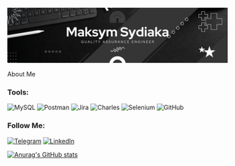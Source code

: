[![Header](https://github.com/Sydiaka32/Sydiaka32/blob/main/assets/Maksym%20Sydiaka.png)](https://www.linkedin.com/in/maksym-sydiaka-25985424a/)

About Me


### Tools:
![MySQL](https://img.shields.io/badge/-MySQL-090909?style=for-the-badge&logo=MySQL&logoColor=#00758f)
![Postman](https://img.shields.io/badge/-Postman-090909?style=for-the-badge&logo=Postman&logoColor=#ff6c37)
![Jira](https://img.shields.io/badge/-Jira-090909?style=for-the-badge&logo=Jira&logoColor=#0052cc)
![Charles](https://img.shields.io/badge/-Charles-090909?style=for-the-badge&logo=Charles&logoColor=#2e7a8b)
![Selenium](https://img.shields.io/badge/-Selenium-090909?style=for-the-badge&logo=Selenium&logoColor=#00309c)
![GitHub](https://img.shields.io/badge/-GitHub-090909?style=for-the-badge&logo=GitHub&logoColor=E5D3FF)

### Follow Me:
[![Telegram](https://img.shields.io/badge/-Telegram-090909?style=for-the-badge&logo=telegram&logoColor=27A0D9)](https://t.me/Max_Sidyaka)
[![LinkedIn](https://img.shields.io/badge/-LinkedIn-090909?style=for-the-badge&logo=linkedin&logoColor=007BB6)](https://www.linkedin.com/in/maksym-sydiaka-25985424a/)

[![Anurag's GitHub stats](https://github-readme-stats.vercel.app/api?username=Sydiaka32&show_icons=true&theme=tokyonight)](https://github.com/anuraghazra/github-readme-stats)